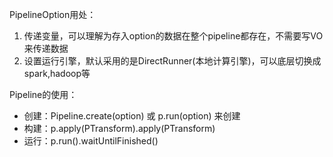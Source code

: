 PipelineOption用处：
1. 传递变量，可以理解为存入option的数据在整个pipeline都存在，不需要写VO来传递数据
2. 设置运行引擎，默认采用的是DirectRunner(本地计算引擎)，可以底层切换成spark,hadoop等

Pipeline的使用：
- 创建：Pipeline.create(option) 或 p.run(option) 来创建
- 构建：p.apply(PTransform).apply(PTransform)
- 运行：p.run().waitUntilFinished()